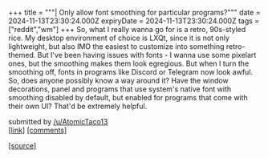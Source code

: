 +++
title = """| Only allow font smoothing for particular programs?"""
date = 2024-11-13T23:30:24.000Z
expiryDate = 2024-11-13T23:30:24.000Z
tags = ["reddit","wm"]
+++
So, what I really wanna go for is a retro, 90s-styled rice. My desktop environment of choice is LXQt, since it is not only lightweight, but also IMO the easiest to customize into something retro-themed. But I've been having issues with fonts - I wanna use some pixelart ones, but the smoothing makes them look egregious. But when I turn the smoothing off, fonts in programs like Discord or Telegram now look awful. So, does anyone possibly know a way around it? Have the window decorations, panel and programs that use system's native font with smoothing disabled by default, but enabled for programs that come with their own UI? That'd be extremely helpful.

submitted by [/u/AtomicTaco13](https://www.reddit.com/user/AtomicTaco13)  
[\[link\]](https://www.reddit.com/r/unixporn/comments/1gqqw2k/only_allow_font_smoothing_for_particular_programs/) [\[comments\]](https://www.reddit.com/r/unixporn/comments/1gqqw2k/only_allow_font_smoothing_for_particular_programs/)

[[source]](https://www.reddit.com/r/unixporn/comments/1gqqw2k/only_allow_font_smoothing_for_particular_programs/)
